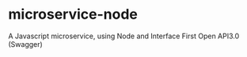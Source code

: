 # microservice-node
A Javascript microservice, using Node and Interface First Open API3.0 (Swagger)
